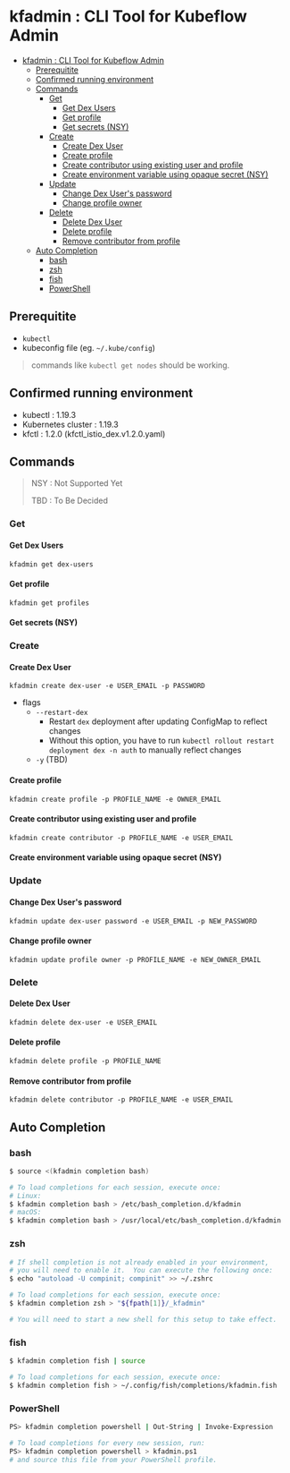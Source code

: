 
# kfadmin : CLI Tool for Kubeflow Admin

- [kfadmin : CLI Tool for Kubeflow Admin](#kfadmin--cli-tool-for-kubeflow-admin)
    - [Prerequitite](#prerequitite)
    - [Confirmed running environment](#confirmed-running-environment)
    - [Commands](#commands)
        - [Get](#get)
            - [Get Dex Users](#get-dex-users)
            - [Get profile](#get-profile)
            - [Get secrets (NSY)](#get-secrets-nsy)
        - [Create](#create)
            - [Create Dex User](#create-dex-user)
            - [Create profile](#create-profile)
            - [Create contributor using existing user and profile](#create-contributor-using-existing-user-and-profile)
            - [Create environment variable using opaque secret (NSY)](#create-environment-variable-using-opaque-secret-nsy)
        - [Update](#update)
            - [Change Dex User's password](#change-dex-users-password)
            - [Change profile owner](#change-profile-owner)
        - [Delete](#delete)
            - [Delete Dex User](#delete-dex-user)
            - [Delete profile](#delete-profile)
            - [Remove contributor from profile](#remove-contributor-from-profile)
    - [Auto Completion](#auto-completion)
        - [bash](#bash)
        - [zsh](#zsh)
        - [fish](#fish)
        - [PowerShell](#powershell)

## Prerequitite

- `kubectl`
- kubeconfig file (eg. `~/.kube/config`)

> commands like `kubectl get nodes` should be working.

## Confirmed running environment

- kubectl : 1.19.3
- Kubernetes cluster : 1.19.3
- kfctl : 1.2.0 (kfctl_istio_dex.v1.2.0.yaml)

## Commands

> NSY : Not Supported Yet
>
> TBD : To Be Decided

### Get

#### Get Dex Users

`kfadmin get dex-users`

#### Get profile

`kfadmin get profiles`

#### Get secrets (NSY)

### Create

#### Create Dex User

`kfadmin create dex-user -e USER_EMAIL -p PASSWORD`

- flags
    - `--restart-dex`
        - Restart `dex` deployment after updating ConfigMap to reflect changes
        - Without this option, you have to run `kubectl rollout restart deployment dex -n auth` to manually reflect changes
    - `-y` (TBD)

#### Create profile

`kfadmin create profile -p PROFILE_NAME -e OWNER_EMAIL`

#### Create contributor using existing user and profile

`kfadmin create contributor -p PROFILE_NAME -e USER_EMAIL`

#### Create environment variable using opaque secret (NSY)

### Update

#### Change Dex User's password

`kfadmin update dex-user password -e USER_EMAIL -p NEW_PASSWORD`

#### Change profile owner

`kfadmin update profile owner -p PROFILE_NAME -e NEW_OWNER_EMAIL`

### Delete

#### Delete Dex User

`kfadmin delete dex-user -e USER_EMAIL`

#### Delete profile

`kfadmin delete profile -p PROFILE_NAME`

#### Remove contributor from profile

`kfadmin delete contributor -p PROFILE_NAME -e USER_EMAIL`

## Auto Completion

### bash

```bash
$ source <(kfadmin completion bash)

# To load completions for each session, execute once:
# Linux:
$ kfadmin completion bash > /etc/bash_completion.d/kfadmin
# macOS:
$ kfadmin completion bash > /usr/local/etc/bash_completion.d/kfadmin
```

### zsh

```bash
# If shell completion is not already enabled in your environment,
# you will need to enable it.  You can execute the following once:
$ echo "autoload -U compinit; compinit" >> ~/.zshrc

# To load completions for each session, execute once:
$ kfadmin completion zsh > "${fpath[1]}/_kfadmin"

# You will need to start a new shell for this setup to take effect.
```

### fish

```bash
$ kfadmin completion fish | source

# To load completions for each session, execute once:
$ kfadmin completion fish > ~/.config/fish/completions/kfadmin.fish
```

### PowerShell

```bash
PS> kfadmin completion powershell | Out-String | Invoke-Expression

# To load completions for every new session, run:
PS> kfadmin completion powershell > kfadmin.ps1
# and source this file from your PowerShell profile.
```
